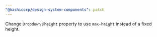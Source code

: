 ```yaml
---
"@hashicorp/design-system-components": patch
---
```


Change `Dropdown` `@height` property to use `max-height` instead of a fixed height.
